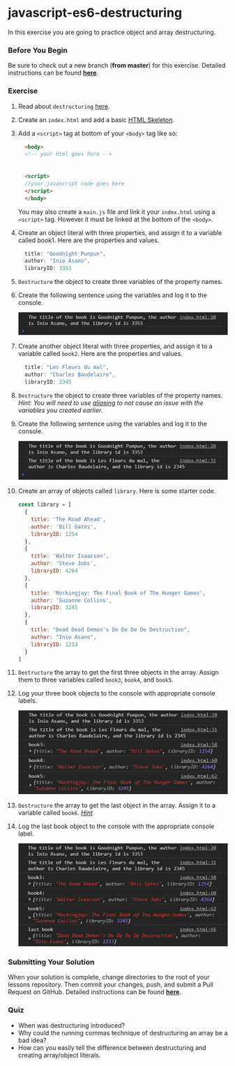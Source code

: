 # javascript-es6-destructuring

In this exercise you are going to practice object and array destructuring.


### Before You Begin

Be sure to check out a new branch (**from master**) for this exercise. Detailed instructions can be found [**here**](../../guides/before-each-exercise.md).

### Exercise

1. Read about `destructuring` [here](https://exploringjs.com/es6/ch_destructuring.html).


1. Create an `index.html` and add a basic [HTML Skeleton](../html-skeleton/README.md).

1. Add a `<script>` tag at bottom of your `<body>` tag like so:

    ```html
      <body>
      <!-- your html goes here -->


      <script>
      //your javascript code goes here
      </script>
      </body>
    ```

    You may also create a `main.js` file and link it your `index.html` using a `<script>` tag.  However it must be linked at the bottom of the `<body>`.

1. Create an object literal with three properties, and assign it to a variable called book1.  Here are the properties and values.

    ```javascript
      title: "Goodnight Punpun",
      author: "Inio Asano",
      libraryID: 3353
    ```

1. `Destructure` the object to create three variables of the property names.

1. Create the following sentence using the variables and log it to the console.


    <p align='center'>
      <img src='images/js-destructuring-1.png'>
    </p>

1. Create another object literal with three properties, and assign it to a variable called `book2`.  Here are the properties and values.

    ```javascript
      title: "Les Fleurs du mal",
      author: "Charles Baudelaire",
      libraryID: 2345
    ```

1. `Destructure` the object to create three variables of the property names.  _Hint:  You will need to use [aliasing](https://davidwalsh.name/destructuring-alias) to not cause an issue with the variables you created earlier._

1. Create the following sentence using the variables and log it to the console.

    <p align='center'>
      <img src='images/js-destructuring-2.png'>
    </p>

1. Create an array of objects called `library`.  Here is some starter code.

    ```javascript
    const library = [
      {
        title: 'The Road Ahead',
        author: 'Bill Gates',
        libraryID: 1254
      },
      {
        title: 'Walter Isaacson',
        author: 'Steve Jobs',
        libraryID: 4264
      },
      {
        title: 'Mockingjay: The Final Book of The Hunger Games',
        author: 'Suzanne Collins',
        libraryID: 3245
      },
      {
        title: "Dead Dead Demon's De De De De Destruction",
        author: "Inio Asano",
        libraryID: 1233
      }
    ]
    ```

1. `Destructure` the array to get the first three objects in the array. Assign them to three variables called `book3`, `book4`, and `book5`.

1.  Log your three book objects to the console with appropriate console labels.

    <p align='center'>
      <img src='images/js-destructuring-3.png'>
    </p>

1.  `Destructure` the array to get the last object in the array. Assign it to a variable called `book6`. _[Hint](https://medium.com/the-andela-way/this-trick-will-help-you-de-structure-javascript-arrays-in-a-better-cleaner-way-a3bbc39ce226#48e2)_

1.  Log the last book object to the console with the appropriate console label.

    <p align='center'>
      <img src='images/js-destructuring-4.png'>
    </p>



### Submitting Your Solution

When your solution is complete, change directories to the root of your lessons repository. Then commit your changes, push, and submit a Pull Request on GitHub. Detailed instructions can be found [**here**](../../guides/after-each-exercise.md).

### Quiz

- When was destructuring introduced?
- Why could the running commas technique of destructuring an array be a bad idea?
- How can you easily tell the difference between destructuring and creating array/object literals.
